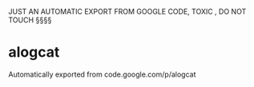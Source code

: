 JUST AN AUTOMATIC EXPORT FROM GOOGLE CODE, TOXIC , DO NOT TOUCH §§§§

# alogcat
Automatically exported from code.google.com/p/alogcat
